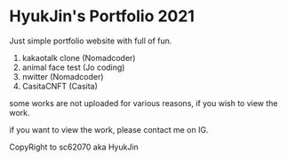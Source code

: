 # HyukJin's Portfolio 2021

Just simple portfolio website with full of fun.

 1. kakaotalk clone (Nomadcoder)
 2. animal face test (Jo coding)
 3. nwitter (Nomadcoder)
 4. CasitaCNFT (Casita)

some works are not uploaded for various reasons, if you wish to view the work.

if you want to view the work, please contact me on IG.

CopyRight to sc62070 aka HyukJin
